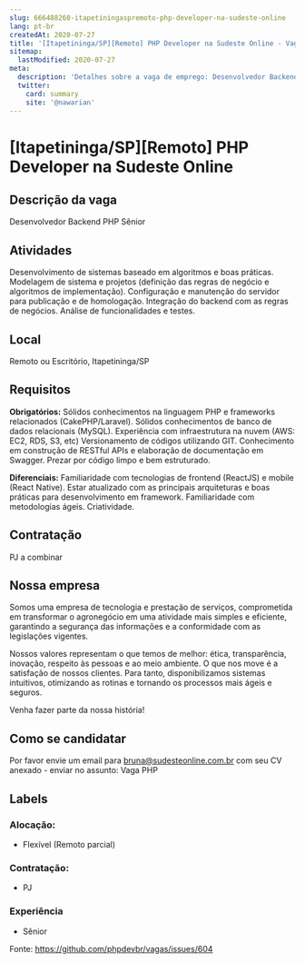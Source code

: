 ```yaml
---
slug: 666488260-itapetiningaspremoto-php-developer-na-sudeste-online
lang: pt-br
createdAt: 2020-07-27
title: '[Itapetininga/SP][Remoto] PHP Developer na Sudeste Online - Vaga de Emprego'
sitemap:
  lastModified: 2020-07-27
meta:
  description: 'Detalhes sobre a vaga de emprego: Desenvolvedor Backend PHP Sênior'
  twitter:
    card: summary
    site: '@nawarian'
---
```


# [Itapetininga/SP][Remoto] PHP Developer na Sudeste Online

<!--
==================================================
POR FAVOR, SÓ POSTE SE A VAGA FOR PARA DESENVOLVEDOR(A) PHP!

Não faça distinção de gênero no titulo da vaga.

Use: "PHP Developer" ao invés de "Desenvolvedor PHP" \o/

Exemplo: `[São Paulo/SP] PHP Developer na Nome da Empresa`

Evite fugir do padrão, isso só dá trabalho aos administradores,
pois os títulos são padronizados.
==================================================
-->

## Descrição da vaga

Desenvolvedor Backend PHP Sênior

## Atividades

Desenvolvimento de sistemas baseado em algoritmos e boas práticas.
Modelagem de sistema e projetos (definição das regras de negócio e algoritmos de implementação).
Configuração e manutenção do servidor para publicação e de homologação.
Integração do backend com as regras de negócios.
Análise de funcionalidades e testes.

## Local

Remoto ou Escritório, Itapetininga/SP

## Requisitos

**Obrigatórios:**
Sólidos conhecimentos na linguagem PHP e frameworks relacionados (CakePHP/Laravel).
Sólidos conhecimentos de banco de dados relacionais (MySQL).
Experiência com infraestrutura na nuvem (AWS: EC2, RDS, S3, etc)
Versionamento de códigos utilizando GIT.
Conhecimento em construção de RESTful APIs e elaboração de documentação em Swagger.
Prezar por código limpo e bem estruturado.

**Diferenciais:**
Familiaridade com tecnologias de frontend (ReactJS) e mobile (React Native).
Estar atualizado com as principais arquiteturas e boas práticas para desenvolvimento em framework.
Familiaridade com metodologias ágeis.
Criatividade.

## Contratação

PJ a combinar

## Nossa empresa

Somos uma empresa de tecnologia e prestação de serviços, comprometida em transformar o agronegócio em uma atividade mais simples e eficiente, garantindo a segurança das informações e a conformidade com as legislações vigentes.

Nossos valores representam o que temos de melhor: ética, transparência, inovação, respeito às pessoas e ao meio ambiente. O que nos move é a satisfação de nossos clientes. Para tanto, disponibilizamos sistemas intuitivos, otimizando as rotinas e tornando os processos mais ágeis e seguros.

Venha fazer parte da nossa história!

## Como se candidatar

Por favor envie um email para bruna@sudesteonline.com.br com seu CV anexado - enviar no assunto: Vaga PHP

## Labels

<!-- Escolha abaixo, apague as que não fizerem sentido: -->
### Alocação:
- Flexível (Remoto parcial)

### Contratação:
- PJ

### Experiência
- Sênior

Fonte: https://github.com/phpdevbr/vagas/issues/604